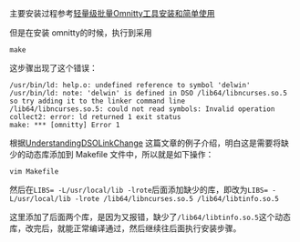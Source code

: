 
主要安装过程参考[轻量级批量Omnitty工具安装和简单使用](https://www.cnblogs.com/lcj0703/p/6703970.html)

但是在安装 omnitty的时候，执行到采用

```
make
```
这步骤出现了这个错误：

```
/usr/bin/ld: help.o: undefined reference to symbol 'delwin'
/usr/bin/ld: note: 'delwin' is defined in DSO /lib64/libncurses.so.5 so try adding it to the linker command line
/lib64/libncurses.so.5: could not read symbols: Invalid operation
collect2: error: ld returned 1 exit status
make: *** [omnitty] Error 1
```

根据[UnderstandingDSOLinkChange](https://fedoraproject.org/wiki/UnderstandingDSOLinkChange) 这篇文章的例子介绍，明白这是需要将缺少的动态库添加到 Makefile 文件中，所以就是如下操作：

```
vim Makefile
```
然后在`LIBS= -L/usr/local/lib -lrote`后面添加缺少的库，即改为`LIBS= -L/usr/local/lib -lrote /lib64/libncurses.so.5 /lib64/libtinfo.so.5`

这里添加了后面两个库，是因为又报错，缺少了`/lib64/libtinfo.so.5`这个动态库，改完后，就能正常编译通过，然后继续往后面执行安装步骤。




